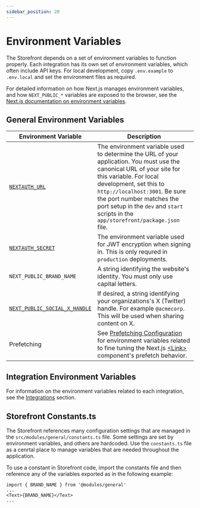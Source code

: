 ```yaml
---
sidebar_position: 20
---
```


# Environment Variables

The Storefront depends on a set of environment variables to function properly. Each integration has its own set of environment variables, which often include API keys. For local development, copy `.env.example` to `.env.local` and set the environment files as required.

For detailed information on how Next.js manages environment variables, and how `NEXT_PUBLIC_*` variables are exposed to the browser, see the [Next.js documentation on environment variables](https://nextjs.org/docs/app/building-your-application/configuring/environment-variables).

## General Environment Variables

| Environment Variable | Description |
| - | - |
| [`NEXTAUTH_URL`](https://next-auth.js.org/configuration/options#nextauth_url) | The environment variable used to determine the URL of your application. You must use the canonical URL of your site for this variable. For local development, set this to `http://localhost:3001`. Be sure the port number matches the port setup in the `dev` and `start` scripts in the `app/storefront/package.json` file. |
| [`NEXTAUTH_SECRET`](https://next-auth.js.org/configuration/options#nextauth_secret) |  The environment variable used for JWT encryption when signing in. This is only requred in `production` deployments. |
| `NEXT_PUBLIC_BRAND_NAME` |  A string identifying the website's identity. You must only use capital letters. |
| [`NEXT_PUBLIC_SOCIAL_X_HANDLE`](../essentials/SEO/og_tags.md) |  If desired, a string identifying your organizations's X (Twitter) handle. For example `@acmecorp`. This will be used when sharing content on X. |
| Prefetching |  See [Prefetching Configuration](./approuter/routing.md#prefetching-configuration) for environment variables related to fine tuning the Next.js [\<Link\>](https://nextjs.org/docs/app/api-reference/components/link) component's prefetch behavior. |

## Integration Environment Variables

For information on the environment variables related to each integration, see the [Integrations](../integrations/overview) section.

## Storefront Constants.ts

The Storefront references many configuration settings that are managed in the `src/modules/general/constants.ts` file. Some settings are set by environment variables, and others are hardcoded. Use the `constants.ts` file as a cenrtal place to manage variables that are needed throughout the application.

To use a constant in Storefront code, import the constants file and then reference any of the variables exported as in the following example:

```tsx
import { BRAND_NAME } from '@modules/general'
...
<Text>{BRAND_NAME}</Text>
...
```

